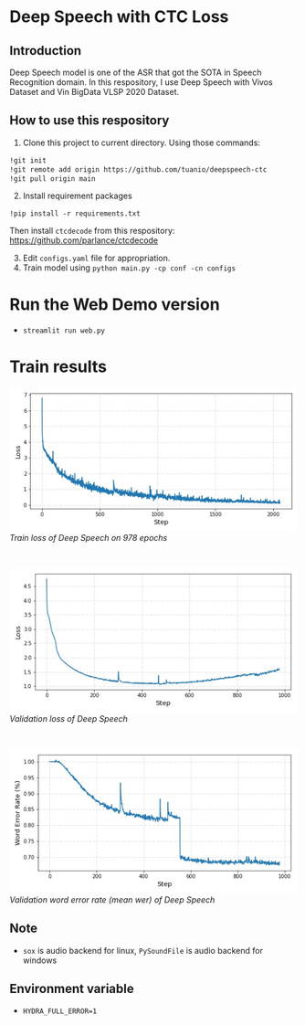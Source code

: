 # Deep Speech with CTC Loss

## Introduction

Deep Speech model is one of the ASR that got the SOTA in Speech Recognition domain. In this respository, I use Deep Speech with Vivos Dataset and Vin BigData VLSP 2020 Dataset. 

## How to use this respository

1. Clone this project to current directory. Using those commands:
```
!git init
!git remote add origin https://github.com/tuanio/deepspeech-ctc
!git pull origin main
```
2. Install requirement packages
```
!pip install -r requirements.txt
```

Then install `ctcdecode` from this respository: https://github.com/parlance/ctcdecode

3. Edit `configs.yaml` file for appropriation.
4. Train model using `python main.py -cp conf -cn configs`

# Run the Web Demo version
- `streamlit run web.py`

# Train results

<p>
    <img src="assets\train_loss.jpg" alt="train_loss"/>
    <br>
    <em>Train loss of Deep Speech on 978 epochs</em>
</p>

<br>

<p>
    <img src="assets\validation_loss.jpg" alt="validation_loss"/>
    <br>
    <em>Validation loss of Deep Speech</em>
</p>

<br>

<p>
    <img src="assets\validation_wer.jpg" alt="validation_wer"/>
    <br>
    <em>Validation word error rate (mean wer) of Deep Speech</em>
</p>

## Note
- `sox` is audio backend for linux, `PySoundFile` is audio backend for windows

## Environment variable
- `HYDRA_FULL_ERROR=1`